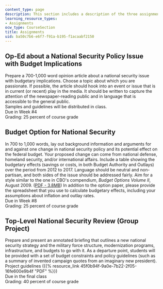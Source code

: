 ```yaml
---
content_type: page
description: This section includes a description of the three assignments of the course.
learning_resource_types:
- Assignments
ocw_type: CourseSection
title: Assignments
uid: ba50c7b6-e6f7-f91a-b195-f1acaabf2150
---
```


Op-Ed about a National Security Policy Issue with Budget Implications
---------------------------------------------------------------------

Prepare a 700-1,000 word opinion article about a national security issue with budgetary implications. Choose a topic about which you are passionate. If possible, the article should hook into an event or issue that is in current (or recent) play in the media. It should be written to capture the attention of the newspaper-reading public and in language that is accessible to the general public.  
Samples and guidelines will be distributed in class.  
Due in Week #4  
Grading: 25 percent of course grade

Budget Option for National Security
-----------------------------------

In 700 to 1,000 words, lay out background information and arguments for and against one change in national security policy and its potential effect on the federal budget. Your proposed change can come from national defense, homeland security, and/or international affairs. Include a table showing the budgetary effects (savings or costs, in both Budget Authority and Outlays) over the period from 2012 to 2017. Language should be neutral and non-partisan, and both sides of the issue should be addressed fairly. Aim for a style similar to the one in CBO's compendium, _Budget Options Volume II_, August 2009. ([PDF - 3.8MB](https://www.cbo.gov/sites/default/files/111th-congress-2009-2010/reports/08-06-budgetoptions.pdf)) In addition to the option paper, please provide the spreadsheet that you use to calculate budgetary effects, including your assumptions about inflation and outlay rates.  
Due in Week #8  
Grading: 25 percent of course grade

Top-Level National Security Review (Group Project)
--------------------------------------------------

Prepare and present an annotated briefing that outlines a new national security strategy and the military force structure, modernization programs, infrastructure, and budgets to go with it. As a departure point, students will be provided with a set of budget constraints and policy guidelines (such as a summary of invented campaign quotes from an imaginary new president).  
Project guidelines ({{% resource_link 45f0b94f-9a0e-7b22-2f05-16fe600e9b4f "PDF" %}})  
Due in the final class  
Grading: 40 percent of course grade